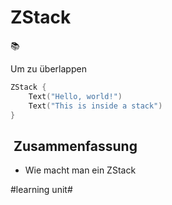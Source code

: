 # ZStack
📚

Um zu überlappen

```swift
ZStack {
    Text("Hello, world!")
    Text("This is inside a stack")
}
```

##  Zusammenfassung
- Wie macht man ein ZStack

#learning unit#